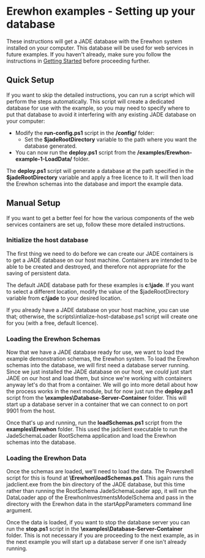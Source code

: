 # Erewhon examples - Setting up your database

These instructions will get a JADE database with the Erewhon system installed on your computer. This database will be used for web services in future examples. If you haven't already, make sure you follow the instructions in [Getting Started](./getting-started.md) before proceeding further.

## Quick Setup

If you want to skip the detailed instructions, you can run a script which will perform the steps automatically.
This script will create a dedicated database for use with the example, so you may need to specify where to put that database to avoid it interfering with any existing JADE database on your computer:

- Modify the __run-config.ps1__ script in the __/config/__ folder:
  - Set the __$jadeRootDirectory__ variable to the path where you want the database generated.
- You can now run the __deploy.ps1__ script from the __/examples/Erewhon-example-1-LoadData/__ folder.

The __deploy.ps1__ script will generate a database at the path specified in the __$jadeRootDirectory__ variable and apply a free licence to it. It will then load the Erewhon schemas into the database and import the example data.

## Manual Setup

If you want to get a better feel for how the various components of the web services containers are set up, follow these more detailed instructions.

### Initialize the host database

The first thing we need to do before we can create our JADE containers is to get a JADE database on our host machine. Containers are intended to be able to be created and destroyed, and therefore not appropriate for the saving of persistent data.

The default JADE database path for these examples is __c:\jade__. If you want to select a different location, modify the value of the $jadeRootDirectory variable from __c:\jade__ to your desired location.

If you already have a JADE database on your host machine, you can use that; otherwise, the scripts\intialize-host-database.ps1 script will create one for you (with a free, default licence).

### Loading the Erewhon Schemas

Now that we have a JADE database ready for use, we want to load the example demonstration schemas, the Erewhon system.
To load the Erewhon schemas into the database, we will first need a database server running. Since we just installed the JADE database on our host, we *could* just start JADE on our host and load them, but since we're working with containers anyway let's do that from a container.
We will go into more detail about how the process works in the next module, but for now just run the __deploy.ps1__ script from the __\examples\Database-Server-Container__ folder. This will start up a database server in a container that we can connect to on port 9901 from the host.

Once that's up and running, run the __loadSchemas.ps1__ script from the __examples\Erewhon__ folder. This used the jadclient executable to run the JadeSchemaLoader RootSchema application and load the Erewhon schemas into the database.

### Loading the Erewhon Data

Once the schemas are loaded, we'll need to load the data. The Powershell script for this is found at __\Erewhon\loadSchemas.ps1__. This again runs the jadclient.exe from the bin directory of the JADE database, but this time rather than running the RootSchema JadeSchemaLoader app, it will run the DataLoader app of the ErewhonInvestmentsModelSchema and pass in the directory with the Erewhon data in the startAppParameters command line argument.

Once the data is loaded, if you want to stop the database server you can run the __stop.ps1__ script in the __\examples\Database-Server-Container__ folder. This is not necessary if you are proceeding to the next example, as in the next example you will start up a database server if one isn't already running.
